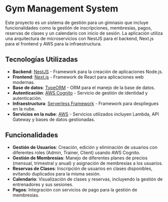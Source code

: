 # Gym Management System

Este proyecto es un sistema de gestión para un gimnasio que incluye funcionalidades como la gestión de inscripciones, membresías, pagos, reservas de clases y un calendario con inicio de sesión. La aplicación utiliza una arquitectura de microservicios con NestJS para el backend, Next.js para el frontend y AWS para la infraestructura.

## Tecnologías Utilizadas

- **Backend**: [NestJS](https://nestjs.com/) - Framework para la creación de aplicaciones Node.js.
- **Frontend**: [Next.js](https://nextjs.org/) - Framework de React para aplicaciones web modernas.
- **Base de datos**: [TypeORM](https://typeorm.io/) - ORM para el manejo de la base de datos.
- **Autenticación**: [AWS Cognito](https://aws.amazon.com/cognito/) - Servicio de gestión de identidad y autenticación.
- **Infraestructura**: [Serverless Framework](https://www.serverless.com/) - Framework para despliegues en la nube.
- **Servicios en la nube**: [AWS](https://aws.amazon.com/) - Servicios utilizados incluyen Lambda, API Gateway y bases de datos gestionadas.

## Funcionalidades

- **Gestión de Usuarios**: Creación, edición y eliminación de usuarios con diferentes roles (Admin, Trainer, Client) usando AWS Cognito.
- **Gestión de Membresías**: Manejo de diferentes planes de precios (mensual, trimestral y anual) y asignación de membresías a los usuarios.
- **Reservas de Clases**: Inscripción de usuarios en clases disponibles, evitando duplicados para la misma sesión.
- **Calendario**: Visualización de clases y reservas, incluyendo la gestión de entrenadores y sus sesiones.
- **Pagos**: Integración con servicios de pago para la gestión de membresías.
